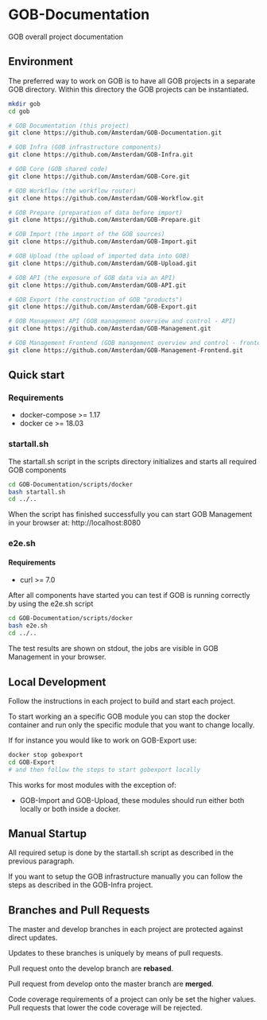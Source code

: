 # GOB-Documentation

GOB overall project documentation

## Environment

The preferred way to work on GOB is to have all GOB projects in a separate GOB directory.
Within this directory the GOB projects can be instantiated.

```bash
mkdir gob
cd gob

# GOB Documentation (this project)
git clone https://github.com/Amsterdam/GOB-Documentation.git

# GOB Infra (GOB infrastructure components)
git clone https://github.com/Amsterdam/GOB-Infra.git

# GOB Core (GOB shared code)
git clone https://github.com/Amsterdam/GOB-Core.git

# GOB Workflow (the workflow router)
git clone https://github.com/Amsterdam/GOB-Workflow.git

# GOB Prepare (preparation of data before import)
git clone https://github.com/Amsterdam/GOB-Prepare.git

# GOB Import (the import of the GOB sources)
git clone https://github.com/Amsterdam/GOB-Import.git

# GOB Upload (the upload of imported data into GOB)
git clone https://github.com/Amsterdam/GOB-Upload.git

# GOB API (the exposure of GOB data via an API)
git clone https://github.com/Amsterdam/GOB-API.git

# GOB Export (the construction of GOB "products")
git clone https://github.com/Amsterdam/GOB-Export.git

# GOB Management API (GOB management overview and control - API)
git clone https://github.com/Amsterdam/GOB-Management.git

# GOB Management Frontend (GOB management overview and control - frontend)
git clone https://github.com/Amsterdam/GOB-Management-Frontend.git

```

## Quick start

### Requirements

* docker-compose >= 1.17
* docker ce >= 18.03

### startall.sh

The startall.sh script in the scripts directory initializes and starts all required GOB components

```bash
cd GOB-Documentation/scripts/docker
bash startall.sh
cd ../..

```

When the script has finished successfully you can start GOB Management in your browser at: http://localhost:8080

### e2e.sh

#### Requirements

* curl >= 7.0

After all components have started you can test if GOB is running correctly by using the e2e.sh script

```bash
cd GOB-Documentation/scripts/docker
bash e2e.sh
cd ../..
```

The test results are shown on stdout, the jobs are visible in GOB Management in your browser.

## Local Development

Follow the instructions in each project to build and start each project.

To start working an a specific GOB module you can stop the docker container and
run only the specific module that you want to change locally.

If for instance you would like to work on GOB-Export use:

```bash
docker stop gobexport
cd GOB-Export
# and then follow the steps to start gobexport locally
```

This works for most modules with the exception of:
- GOB-Import and GOB-Upload, these modules should run either both locally or both inside a docker.

## Manual Startup

All required setup is done by the startall.sh script as described in the previous paragraph.

If you want to setup the GOB infrastructure manually you can follow the steps as described in the GOB-Infra project.

## Branches and Pull Requests

The master and develop branches in each project are protected against direct updates.

Updates to these branches is uniquely by means of pull requests.

Pull request onto the develop branch are **rebased**.

Pull request from develop onto the master branch are **merged**.

Code coverage requirements of a project can only be set the higher values.
Pull requests that lower the code coverage will be rejected.

